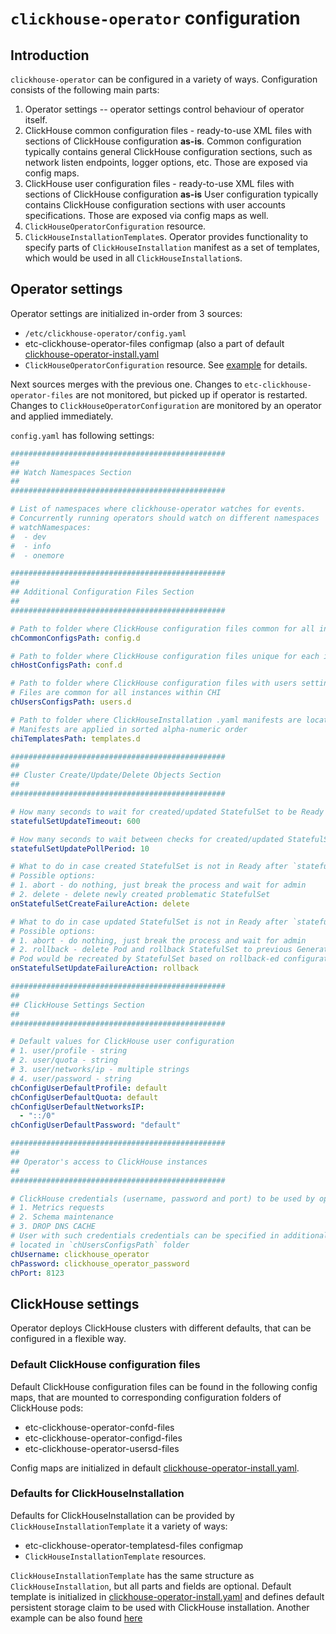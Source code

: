 # `clickhouse-operator` configuration

## Introduction

`clickhouse-operator` can be configured in a variety of ways. Configuration consists of the following main parts:
1. Operator settings -- operator settings control behaviour of operator itself.
1. ClickHouse common configuration files - ready-to-use XML files with sections of ClickHouse configuration **as-is**.
Common configuration typically contains general ClickHouse configuration sections, such as network listen endpoints, logger options, etc. Those are exposed via config maps.
1. ClickHouse user configuration files - ready-to-use XML files with sections of ClickHouse configuration **as-is**
User configuration typically contains ClickHouse configuration sections with user accounts specifications. Those are exposed via config maps as well.
1. `ClickHouseOperatorConfiguration` resource.
1. `ClickHouseInstallationTemplate`s. Operator provides functionality to specify parts of `ClickHouseInstallation` manifest as a set of templates, which would be used in all `ClickHouseInstallation`s.   

## Operator settings

Operator settings are initialized in-order from 3 sources:
* `/etc/clickhouse-operator/config.yaml`
* etc-clickhouse-operator-files configmap (also a part of default [clickhouse-operator-install.yaml](deploy/operator/clickhouse-operator-install.yaml)
* `ClickHouseOperatorConfiguration` resource. See [example](examples/70-chop-config.yaml) for details.

Next sources merges with the previous one. Changes to `etc-clickhouse-operator-files` are not monitored, but picked up if operator is restarted. Changes to `ClickHouseOperatorConfiguration` are monitored by an operator and applied immediately.

`config.yaml` has following settings:

```yaml
################################################
##
## Watch Namespaces Section
##
################################################

# List of namespaces where clickhouse-operator watches for events.
# Concurrently running operators should watch on different namespaces
# watchNamespaces:
#  - dev
#  - info
#  - onemore

################################################
##
## Additional Configuration Files Section
##
################################################

# Path to folder where ClickHouse configuration files common for all instances within CHI are located.
chCommonConfigsPath: config.d

# Path to folder where ClickHouse configuration files unique for each instance (host) within CHI are located.
chHostConfigsPath: conf.d

# Path to folder where ClickHouse configuration files with users settings are located.
# Files are common for all instances within CHI
chUsersConfigsPath: users.d

# Path to folder where ClickHouseInstallation .yaml manifests are located.
# Manifests are applied in sorted alpha-numeric order
chiTemplatesPath: templates.d

################################################
##
## Cluster Create/Update/Delete Objects Section
##
################################################

# How many seconds to wait for created/updated StatefulSet to be Ready
statefulSetUpdateTimeout: 600

# How many seconds to wait between checks for created/updated StatefulSet status
statefulSetUpdatePollPeriod: 10

# What to do in case created StatefulSet is not in Ready after `statefulSetUpdateTimeout` seconds
# Possible options:
# 1. abort - do nothing, just break the process and wait for admin
# 2. delete - delete newly created problematic StatefulSet
onStatefulSetCreateFailureAction: delete

# What to do in case updated StatefulSet is not in Ready after `statefulSetUpdateTimeout` seconds
# Possible options:
# 1. abort - do nothing, just break the process and wait for admin
# 2. rollback - delete Pod and rollback StatefulSet to previous Generation.
# Pod would be recreated by StatefulSet based on rollback-ed configuration
onStatefulSetUpdateFailureAction: rollback

################################################
##
## ClickHouse Settings Section
##
################################################

# Default values for ClickHouse user configuration
# 1. user/profile - string
# 2. user/quota - string
# 3. user/networks/ip - multiple strings
# 4. user/password - string
chConfigUserDefaultProfile: default
chConfigUserDefaultQuota: default
chConfigUserDefaultNetworksIP:
  - "::/0"
chConfigUserDefaultPassword: "default"

################################################
##
## Operator's access to ClickHouse instances
##
################################################

# ClickHouse credentials (username, password and port) to be used by operator to connect to ClickHouse instances for:
# 1. Metrics requests
# 2. Schema maintenance
# 3. DROP DNS CACHE
# User with such credentials credentials can be specified in additional ClickHouse .xml config files,
# located in `chUsersConfigsPath` folder
chUsername: clickhouse_operator
chPassword: clickhouse_operator_password
chPort: 8123
```

## ClickHouse settings

Operator deploys ClickHouse clusters with different defaults, that can be configured in a flexible way. 

### Default ClickHouse configuration files

Default ClickHouse configuration files can be found in the following config maps, that are mounted to corresponding configuration folders of ClickHouse pods:
* etc-clickhouse-operator-confd-files
* etc-clickhouse-operator-configd-files
* etc-clickhouse-operator-usersd-files

Config maps are initialized in default [clickhouse-operator-install.yaml](deploy/operator/clickhouse-operator-install.yaml).

### Defaults for ClickHouseInstallation

Defaults for ClickHouseInstallation can be provided by `ClickHouseInstallationTemplate` it a variety of ways:
* etc-clickhouse-operator-templatesd-files configmap
* `ClickHouseInstallationTemplate` resources.

`ClickHouseInstallationTemplate` has the same structure as `ClickHouseInstallation`, but all parts and fields are optional. Default template is initialized in [clickhouse-operator-install.yaml](deploy/operator/clickhouse-operator-install.yaml) and defines default persistent storage claim to be used with ClickHouse installation. Another example can be also found [here](examples/50-simple-template-01.yaml) 
